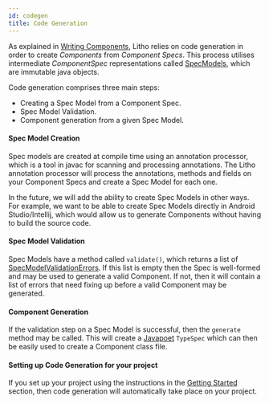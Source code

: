 ```yaml
---
id: codegen
title: Code Generation
---
```


As explained in [Writing Components](writing-components), Litho relies on code generation in order to create *Components* from *Component Specs*. This process utilises intermediate *ComponentSpec* representations called [SpecModels](pathname:///javadoc/com/facebook/litho/specmodels/model/SpecModel.html), which are immutable java objects.

Code generation comprises three main steps:

- Creating a Spec Model from a Component Spec.
- Spec Model Validation.
- Component generation from a given Spec Model.

#### Spec Model Creation
Spec models are created at compile time using an annotation processor, which is a tool in javac for scanning and processing annotations. The Litho annotation processor will process the annotations, methods and fields on your Component Specs and create a Spec Model for each one.

In the future, we will add the ability to create Spec Models in other ways. For example, we want to be able to create Spec Models directly in Android Studio/Intellij, which would allow us to generate Components without having to build the source code.

#### Spec Model Validation
Spec Models have a method called `validate()`, which returns a list of [SpecModelValidationErrors](pathname:///javadoc/com/facebook/litho/specmodels/model/SpecModelValidationError.html). If this list is empty then the Spec is well-formed and may be used to generate a valid Component. If not, then it will contain a list of errors that need fixing up before a valid Component may be generated.

#### Component Generation
If the validation step on a Spec Model is successful, then the `generate` method may be called. This will create a [Javapoet](https://github.com/square/javapoet) `TypeSpec` which can then be easily used to create a Component class file.

#### Setting up Code Generation for your project
If you set up your project using the instructions in the [Getting Started](getting-started) section, then code generation will automatically take place on your project.
